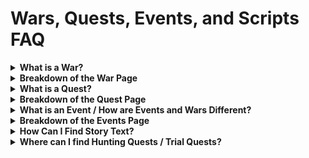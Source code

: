 # Wars, Quests, Events, and Scripts FAQ
<details>
    <summary><b>What is a War?</b></summary>
You can think of a war as a container for the various quests in game. The <b><a href="https://apps.atlasacademy.io/db/JP/war/100" title="Fuyuki Singularity">Fuyuki Singularity</a></b>, <b><a href="https://apps.atlasacademy.io/db/JP/war/301" title="Lostbelt 1">Lostbelt 1</a></b>, the map for <b><a href="https://apps.atlasacademy.io/db/JP/war/8290" title="Battle in New York">Battle in New York</a></b>, and even the lists of <b><a href="https://apps.atlasacademy.io/db/JP/war/1002" title="Daily Quests">Daily Quests</a></b> or <b><a href="https://apps.atlasacademy.io/db/JP/war/1003" title="Interludes">Interludes</a></b> that you see on the main page of FGO are wars. It is important to note that wars are distinct from events, which have their own page on the Atlas Academy DB. While an event may have a war attached to it, such as GudaGuda, the event itself is not a war, nor do all events have wars. A half AP event in FGO, for example, does not have a war attached. See the event section for more details on events.
</details>

<details>
  <summary><b>Breakdown of the War Page</b></summary>
An example war to look at is <b><a href="https://apps.atlasacademy.io/db/JP/war/100" title="Singularity F: Flame Contaminated City: Fuyuki">Singularity F: Flame Contaminated City: Fuyuki</a></b>. You'll see that the page is broken into several sections.

The first section, as represented below, includes general information about the war, including:
 - **Name**
 - **Age** (time of the war in game, such as 2004 for Fuyuki)
 - **Event** that the war is tied to (if any)
 - **Opening Scripts** (story sequences that appear when first opening the war)
 - **Banner** (the war's icon on your terminal)
 - **BGM** (the war's main background music)

You will also see buttons for the raw data of the war itself that is used to render the page, either in Nice or Raw format.
![image](https://user-images.githubusercontent.com/56235026/138537916-685b80e0-daa5-4cca-bdb4-6208b6cac6fd.png)

Beneath the war's general information you will find the main quests associated with the war, if any. 
Each quest will tell you the following information:
  - **Section** (chapter in game)
  - **ID**
  - **Name**
  - **Spot** (node, or location on a map in game)
  - **Phases** (the different arrows on a quest, such as 17-1, 17-2, 17-3 etc.) 
  - **Completion Reward** (if applicable)
  - **Scripts** (any story sections that the quest has)
  
Clicking on the quest's ID or name will take you to that quest's page, and clicking on any individual phase will take you directly to that phase of the quest. A dragon symbol by a phase indicates it has enemies; a book symbol indicates it is story only.

![image](https://user-images.githubusercontent.com/56235026/138538211-d363af2b-7c0b-44d1-ae9d-5dd8810eef64.png)

Beneath the main quests you will find, if applicable, **free quests**, **interludes**, **event quests**, or any other type of available quests, each sorted into its own dropdown. Within each dropdown, the quests are ordered within their respective nodes, then by quest ID.
  
![image](https://user-images.githubusercontent.com/56235026/138538876-52d2676d-b765-4725-a391-43cf241cc8d7.png)
</details>

<details>
  <summary><b>What is a Quest?</b></summary>
Quests are the individual containers for dialogue or battle sequences in FGO. When you click on a map location within a singularity or event, the options that you have, be it the next part of the story, a free quest, or an interlude, are quests.
</details>

<details>
  <summary><b>Breakdown of the Quest Page</b></summary>
  
An example quest to look at is <b><a href="https://apps.atlasacademy.io/db/JP/quest/1000001/1" title="Burning City">Burning City</a></b>. You'll see that like the war page, it is broken into several sections. The first section, as represented below, includes general information about the quest, including, among other things:
 - **Type** (free quest, main quest, interlude etc.)
 - **Cost** (AP or any other currency required to complete the quest)
 - **Rewards** for completing the quest (if applicable)
 - **Opening** and **Closing** times (in your local time)
 - **Individuality** (whether it is a sun field, city field, a specific event field, etc.)

For a quest with multiple phases (arrows on the quest in game), you can navigate between them using the arrows or numbers in the **Phases** row.
  
![image](https://user-images.githubusercontent.com/56235026/138540802-43b9a15a-d17b-4788-abae-43cae51d0bf4.png)

  
Beneath the general information, you will see a list of the scripts for the phase you are on (if any), as well as any pre-battle messages and drop data if available. Mouse over the "i" to see a tooltip indicating how many runs the drop data is based on. The more runs worth of data, the more accurate it is.
  
![image](https://user-images.githubusercontent.com/56235026/138541913-32543f15-95e4-4b95-86b8-1d77f92c6328.png)

Finally, below the drop data you will see a list of stages, or battle waves, as well as the enemies within them if available. Please note that enemy data is not available for all quests. The enemy data includes a list of the drops of each particular mob if available, as well as all the general information regarding each enemy, including their, among other things: 
- **Stats** (such as HP, NP bars, death rate, etc.)
- **Skills**
- **Traits**
- **AI** (used to determine how enemies will act in battle)

You may also see a **Field AI** before the enemies. This refers to effects tied to the field itself rather than any individual enemy.

![image](https://user-images.githubusercontent.com/56235026/138541962-c1659b16-29ed-4091-ab4a-8fb655f84ecf.png)
</details>

<details>
  <summary><b>What is an Event / How are Events and Wars Different?</b></summary>
As noted in the Wars section, Events and Wars, while sometimes sounding similar, are very different things. If one thinks of Saber Wars for an example, there are 
two separate components: the <b><a href="https://apps.atlasacademy.io/db/NA/war/8095" title="War">War</a></b>, or the actual Saber Wars map with nodes and quests on it, and the <b><a href="https://apps.atlasacademy.io/db/NA/event/80008" title="Event">Event</a></b> behind it. The event is where you can find information like the lottery, point ladder, or shop tied to an in-game event. Note that some events may not have these, such as a 1/2 AP or bonus FP event.
</details>

<details>
  <summary><b>Breakdown of the Events Page</b></summary>
  
Like the other pages, the Event page is broken down into sections. The top section provides general information about the event, including:
- **ID**
- **Name**
- **Wars** (any Wars tied to the event)
- **Status** (whether the event is ongoing or not)
- **Start** and **End** times (in your local time)
  
  
![image](https://user-images.githubusercontent.com/56235026/138547602-9ad456a9-34d9-4df3-97ab-c9c63bf7bcab.png)
  
Beneath the general information will be any point ladders, shops, or lotteries if applicable. For shops in particular, you are able to utilize the planner to calculate the amount of event currency you will need for what you want. To enable the planner feature, click the green edit button on the right side of the currency bar, pictured below:
  
![image](https://user-images.githubusercontent.com/56235026/138547444-9b1d89eb-bd0d-4bd3-900e-afcd36ab1b2f.png)
  
Once you have enabled planner mode, you have several options. You can utilize the **Quick Toggles** in order to instantly select or deselect all items, and you can also filter out commonly excluded items from the calculated totals, such as gems, monuments, or pieces. In addition to the Quick Toggles, you can also individually select items that you want. The two rightmost columns for each item are **Limit** and **Target**. **Limit** refers to the maximum amount of an item that can be purchased, while **Target** allows you to indicate how many of that item you wish to purchase. For each item you set with **Target**, the total cost of that item is added to the cost bar above the shop. In the image below, you will see that two "Purely Bloom" craft essences which cost 100 Vacuum Tubes each have been selected via the **Target** column, and the total cost of 300 Vacuum Tubes is represented in the cost bar.

![image](https://user-images.githubusercontent.com/56235026/138547566-16444839-a034-49cd-9c27-742b61cdc28f.png)


</details>

<details>
  <summary><b>How Can I Find Story Text?</b></summary>
  
Story text on the Atlas Academy DB is known as a **Script**. There are several ways you can find a particular quest's script on the DB.
  
<details>
  
<summary><b>Method 1) Script Search</b></summary>
  
You can find the <b><a href="https://apps.atlasacademy.io/db/NA/scripts" title="Script Search">Script Search</a></b> page from the "Search" dropdown in the navigation bar at the top of the DB page.
![image](https://user-images.githubusercontent.com/56235026/138543101-982c6cc5-d4b7-4ca3-b7eb-8ca4f7eb3d9e.png)
This page allows you to search through the contents of all the scripts in the game to find the one you are looking for. Make sure to pay attention to the search syntax 
listed on the page to refine your searches.
**Note: Make sure you are using the proper region. You cannot search a script using English on the JP page and vice versa.**
</details>
<details>
<summary><b>Method 2) Via the Wars Page</b></summary>
  
If you don't remember exactly what was said in the script in question to find it via search, but you do remember the singularity or event it was in, you can navigate to the 
<b><a href="https://apps.atlasacademy.io/db/JP/wars" title="Wars">Wars</a></b> page on the navigation bar, and select the war in question. There, on the rightmost side of each quest, you will see the scripts that quest has available, and can select the one you want. They are sorted into phases, so if the list says **1: 10, 11**, then you know those two scripts come from phase 1 of the quest. For more details about when the scripts appear in the quest, you can go to the quest's page.
</details>
<details>
<summary><b>Method 3) Via the Quests Page</b></summary>
  
If you know what quest your script comes from, you can either utilize the <b><a href="https://apps.atlasacademy.io/db/NA/quests" title="Quest Search">Quest Search</a></b>, or utilize the 
  <b><a href="https://apps.atlasacademy.io/db/JP/wars" title="Wars">Wars</a></b> page to navigate to the quest you have in mind. There, for each phase of the quest, you can see which scripts are 
available and when they play in the quest beneath the general quest information. Use the phase row to navigate between phases.
</details>
</details>

<details>
  <summary><b>Where can I find Hunting Quests / Trial Quests?</b></summary>
Hunting and Trial quests can be found in <b><a href="https://apps.atlasacademy.io/db/JP/war/9999" title="War 9999: Chaldea Gate">War 9999: Chaldea Gate</a></b>.
</details>
